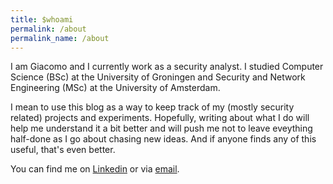 ```yaml
---
title: $whoami
permalink: /about
permalink_name: /about
---
```


I am Giacomo and I currently work as a security analyst. I studied Computer Science (BSc) at the University of Groningen and Security and Network Engineering (MSc) at the University of Amsterdam.

I mean to use this blog as a way to keep track of my (mostly security related) projects and experiments. Hopefully, writing about what I do will help me understand it a bit better and will push me not to leave eveything half-done as I go about chasing new ideas. And if anyone finds any of this useful, that's even better.

You can find me on [Linkedin](https://linkedin.com/in/giacomo-casoni) or via [email](mailto:gcasoni@hotmail.it).